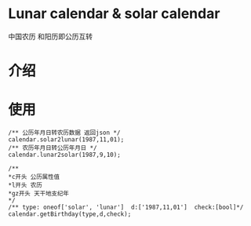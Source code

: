 # Lunar calendar & solar calendar

中国农历 和阳历即公历互转

# 介绍



# 使用

````
/** 公历年月日转农历数据 返回json */
calendar.solar2lunar(1987,11,01);
/** 农历年月日转公历年月日 */
calendar.lunar2solar(1987,9,10);

/** 
*c开头 公历属性值 
*l开头 农历
*gz开头 天干地支纪年
*/
/** type: oneof['solar', 'lunar']  d:['1987,11,01']  check:[bool]*/
calendar.getBirthday(type,d,check);
````
